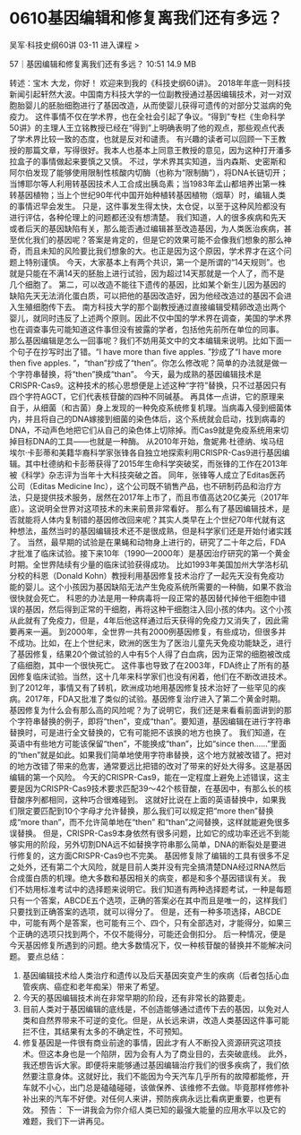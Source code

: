 # 0610基因编辑和修复离我们还有多远？


吴军·科技史纲60讲
03-11
进入课程 >

57｜基因编辑和修复离我们还有多远？
10:51 14.9 MB

转述：宝木
大龙，你好！
欢迎来到我的《科技史纲60讲》。
2018年年底一则科技新闻引起轩然大波。中国南方科技大学的一位副教授通过基因编辑技术，对一对双胞胎婴儿的胚胎细胞进行了基因改造，从而使婴儿获得可遗传的对部分艾滋病的免疫力。
这件事情不仅在学术界，也在全社会引起了争议。“得到”专栏《生命科学50讲》的主理人王立铭教授已经在“得到”上明确表明了他的观点，那些观点代表了学术界比较一致的态度，也就是反对和谴责。
有兴趣的读者可以回顾一下王教授的那篇文章，写得很好。我本人也基本上同意王教授的意见，因为这种打开潘多拉盒子的事情做起来要慎之又慎。
不过，学术界其实知道，当内森斯、史密斯和阿尔伯发现了能够使用限制性核酸内切酶（也称为“限制酶”），将DNA长链切开；当博耶尔等人利用转基因技术人工合成出胰岛素；当1983年孟山都培养出第一株转基因植物；当上个世纪90年代中国开始种植转基因植物（烟草）时，编辑人类的事情迟早会发生。
只是，这件事发生得太快，太仓促，以至于这种风险都没有进行评估，各种伦理上的问题都还没有想清楚。
我们知道，人的很多疾病和先天或者后天的基因缺陷有关，那么能否通过编辑甚至改造基因，为人类医治疾病，甚至优化我们的基因呢？答案是肯定的，但是它的效果可能不会像我们想象的那么神奇，而且未知的风险要比我们想象的大。也正是因为这个原因，学术界才在这个问题上特别谨慎。
今天，大家基本上有两个共识，第一个是所谓的“14天规则”。也就是只能在不满14天的胚胎上进行试验，因为超过14天那就是一个人了，而不是几个细胞了。
第二，可以改造不能往下遗传的基因，比如某个新生儿因为基因的缺陷先天无法消化蛋白质，可以把他的基因改造好，因为他经改造过的基因不会进入生殖细胞传下去。
南方科技大学的那个副教授通过直接编辑受精卵改造出两个婴儿，就同时违反了上述两个原则。因此不仅中国的学术界在调查，美国的学术界也在调查事先可能知道这件事但没有披露的学者，包括他先前所在单位的同事。
那么基因编辑是怎么一回事呢？我们不妨用英文中的文本编辑来说明。比如下面一个句子在抄写时出了错。“I have more than five apples. ”抄成了“I have more then five apples. ”，“than”抄成了“then”。你怎么修改呢？简单的办法就是做一个字符串替换，将“then”换成“than”。
今天，最为成熟的基因编辑技术是CRISPR-Cas9。这种技术的核心思想便是上述这种“字符”替换，只不过基因只有四个字符AGCT，它们代表核苷酸的四种不同碱基。
再具体一点讲，它的原理来自于，从细菌（和古菌）身上发现的一种免疫系统修复机理。当病毒入侵到细菌体内，并且将自己的DNA嫁接到细菌的染色体后，这个系统就会启动，找到病毒的DNA，不动声色地把它们从自己的染色体上切除掉。而Cas9就是免疫系统用来切掉目标DNA的工具——也就是一种酶。
从2010年开始，詹妮弗·杜德纳、埃马纽埃尔·卡彭蒂和美籍华裔科学家张锋各自独立地探索利用CRISPR-Cas9进行基因编辑。其中杜德纳和卡彭蒂获得了2015年生命科学突破奖，而张锋的工作在2013年被《科学》杂志评为当年十大科技突破之首。
同年，张锋等人成立了Editas医药公司（Editas Medicine Inc），这个公司既不销售产品，也不研制药品和治疗方法，只是提供技术服务，居然在2017年上市了，而且市值高达20亿美元（2017年底）。这说明全世界对这项技术的未来前景非常看好。
那么有了基因编辑技术，是否就能将人体内复制错的基因修改回来呢？其实人类早在上个世纪70年代就有这种想法，虽然当时的基因编辑技术还不是很成熟，但是科学家们还是开始付诸实践了。
当然，最早期的试验是在果蝇和动物身上进行的，研究了二十年之后，FDA才批准了临床试验。接下来10年（1990—2000年）是基因治疗研究的第一个黄金时期。全世界陆续有少量的临床试验获得成功。
比如1993年美国加州大学洛杉矶分校的科恩（Donald Kohn）教授利用基因修复技术治疗了一起先天没有免疫功能的婴儿。这个小孩因为基因缺陷无法产生免疫系统所需要的一种酶，如果不救治很快就会死亡。
科恩的办法是用一种病毒将一段正常的基因替代掉他干细胞中错误的基因，然后得到正常的干细胞，再将这种干细胞注入回小孩的体内。这个小孩从此就有了免疫力，但是，4年后他这样通过后天获得的免疫力又消失了，因此需要再来一遍。
到2000年，全世界一共有2000例基因修复，有些成功，但很多并不成功。比如，在上个世纪末，欧洲的医生为了医治儿童先天免疫功能缺乏，进行了基因修复，结果20个做试验的人中有5个人得了白血病，因为正常的细胞被改成了癌细胞，其中一个很快死亡。
这件事也导致了在2003年，FDA终止了所有的基因修复临床试验。当然，这十几年来科学家们也没有闲着，他们在不断改进技术。
到了2012年，事情又有了转机，欧洲成功地用基因修复技术治好了一些罕见的疾病。2017年，FDA又批准了类似的试验。基因修复治疗进入了第二个黄金时期。
基因修复为什么会有那么高的风险呢？为了说明它，我们还是来看看前面讲到的那个字符串替换的例子，即将“then”，变成“than”。要知道，基因编辑在进行字符串替换时，可是进行全文替换的，它有可能把不该换的地方也换了。
我们知道，在英语中有些地方可能该保留“then”，不能换成“than”，比如“since then……”里面的“then”就是如此。如果我们简单地使用字符串替换，这个地方就被改错了。把对的地方改错了带来的危害，通常要远比把错的改对了带来的好处大得多。这是基因编辑的第一个风险。
今天的CRISPR-Cas9，能在一定程度上避免上述错误，这主要是因为CRISPR-Cas9技术要求匹配39～42个核苷酸，在基因中，有那么长的核苷酸序列都相同，这种巧合很难碰到。
这就好比说在上面的英语替换中，如果我们限定要匹配到10个字母才允许替换，那么我们可以规定把“more then”替换成“more than”，而不允许简单地在“then” 和“than”之间替换，这样就能避免很多误替换。
但是，CRISPR-Cas9本身依然有很多问题，比如它的成功率还远不到能够实用的阶段，另外切割DNA远不如替换字符串那么简单，DNA的断裂处是要进行修复的，这方面CRISPR-Cas9也不完美。
基因修复除了编辑的工具有很多不足之处外，还有第二个大风险，就是目前人类并没有完全搞清楚DNA经过RNA然后合成蛋白质的机理。绝大多数和基因相关的病变，都是和多个基因错误有关。
我们不妨用标准考试中的选择题来说明它。我们知道有两种选择题考试，一种是每题只有一个答案，ABCDE五个选项，正确的答案必在其中而且是唯一的，这样我们只要找到正确答案的选项，就可以得分了。
但是，还有一种多项选择，ABCDE中，可能有两个是答案，也可能有三个、四个，只有全部选对，才能得分，如果三个正确的选项只找到两个，不仅不能得分，可能还会倒扣分。
后一种情况，便是今天基因修复所遇到的问题。绝大多数情况下，仅一种核苷酸的替换并不能解决问题。
要点总结：
1. 基因编辑技术给人类治疗和遗传以及后天基因突变产生的疾病（后者包括心血管疾病、癌症和老年痴呆）带来了希望。
2. 今天的基因编辑技术尚在非常早期的阶段，还有非常长的路要走。
3. 目前人类对于基因编辑的底线是，不创造能够通过遗传下去的基因，以免对人类和自然界带来不可逆的变化。但是，从长远来讲，改造人类基因这件事可能拦不住，其结果有太多的不确定性，不可预知。
4. 修复基因是一件很有商业前途的事情，因此才有人不断投入资源研究这项技术。但这本身也是一个陷阱，因为会有人为了商业目的，去突破底线。
此外，我还想告诉大家。即便将来能够通过基因编辑治疗我们的很多疾病了，我们依然要注意身体。这就好比，我们不能因为今天汽车几乎所有的故障都能修，开车就不小心，出门总是磕磕碰碰，该做保养、该维修不去做。毕竟那样修修补补出来的汽车不好使。对任何人来讲，预防疾病永远比看病更重要，也更有效。
预告：
下一讲我会为你介绍人类已知的最强大能量的应用水平以及它的难题，我们下一讲再见。